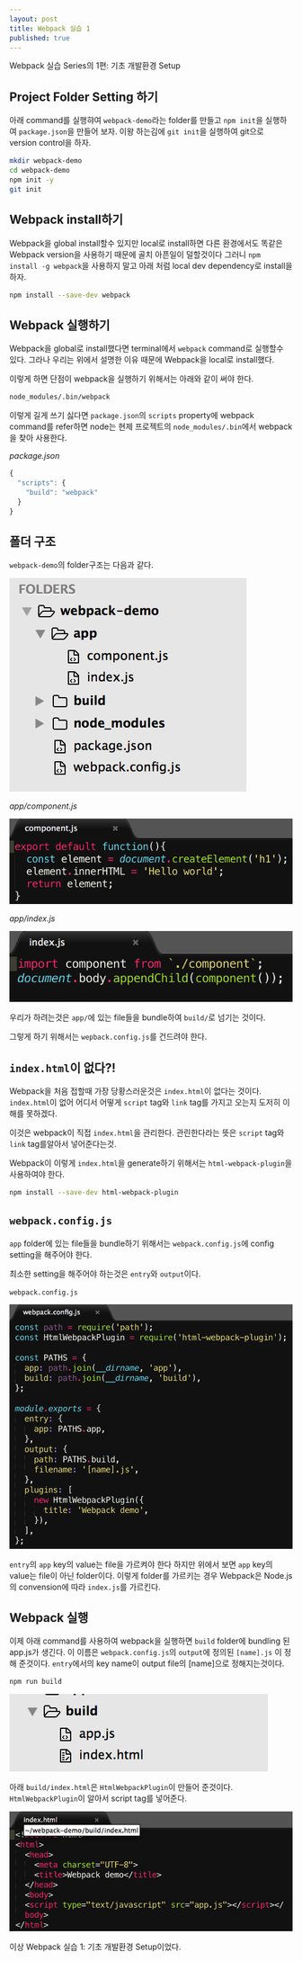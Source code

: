 ```yaml
---
layout: post
title: Webpack 실습 1
published: true
---
```


Webpack 실습 Series의 1편: 기초 개발환경 Setup

## Project Folder Setting 하기

아래 command를 실행햐여 `webpack-demo`라는 folder를 만들고 `npm init`을 실행하여 `package.json`을 만들어 보자. 이왕 하는김에 `git init`을 실행하여 git으로 version control을 하자.

```bash
mkdir webpack-demo
cd webpack-demo
npm init -y
git init
```

## Webpack install하기

Webpack을 global install할수 있지만 local로 install하면 다른 환경에서도 똑같은 Webpack version을 사용하기 때문에 골치 아픈일이 덜할것이다 그러니 `npm install -g webpack`을 사용하지 말고 아래 처럼 local dev dependency로 install을 하자.

```bash
npm install --save-dev webpack
```

## Webpack 실행하기

Webpack을 global로 install했다면 terminal에서 `webpack` command로 실행할수 있다. 그라나 우리는 위에서 설명한 이유 때문에 Webpack을 local로 install했다.

이렇게 하면 단점이 webpack을 실행하기 위해서는 아래와 같이 써야 한다.

```bash
node_modules/.bin/webpack
```

이렇게 길게 쓰기 싫다면 `package.json`의 `scripts` property에 webpack command를 refer하면 node는 현제 프로젝트의 `node_modules/.bin`에서 webpack을 찾아 사용한다.

*package.json*

```js
{
  "scripts": {
    "build": "webpack"
  }
}
```

## 폴더 구조
`webpack-demo`의 folder구조는 다음과 같다.

![Folder Structure](/images/webpack1-folder-structure.png)

*app/component.js*

![component.js](/images/webpack1-component.png)

*app/index.js*

![index.js](/images/webpack1-index.png)

우리가 하려는것은 `app/`에 있는 file들을 bundle하여 `build/`로 넘기는 것이다.

그렇게 하기 위해서는 `wepback.config.js`를 건드려야 한다.

## `index.html`이 없다?!
Webpack을 처음 접할때 가장 당황스러운것은 `index.html`이 없다는 것이다. `index.html`이 없어 어디서 어떻게 `script` tag와 `link` tag를 가지고 오는지 도저히 이해를 못하겠다. 

이것은 webpack이 직접 `index.html`을 관리한다. 관린한다라는 뜻은  `script` tag와 `link` tag를알아서 넣어준다는것.

Webpack이 이렇게 `index.html`을 generate하기 위해서는 `html-webpack-plugin`을 사용하여야 한다.

```bash
npm install --save-dev html-webpack-plugin
```

## `webpack.config.js`
`app` folder에 있는 file들을 bundle하기 위해서는 `webpack.config.js`에 config setting을 해주어야 한다.

최소한 setting을 해주어야 하는것은 `entry`와 `output`이다.

`webpack.config.js`

![webpack-config](/images/webpack1-webpack-config.png)

`entry`의 `app` key의 value는 file을 가르켜야 한다 하지만 위에서 보면 `app` key의 value는 file이 아닌 folder이다. 이렇게 folder를 가르키는 경우 Webpack은 Node.js의 convension에 따라 `index.js`를 가르킨다.

## Webpack 실행

이제 아래 command를 사용하여 webpack을 실행하면 `build` folder에 bundling 된 app.js가 생긴다. 이 이름은 `webpack.config.js`의 `output`에 정의된 `[name].js` 이 정해 준것이다. `entry`에서의 key name이 output file의 [name]으로 정해지는것이다.

```bash
npm run build
```

![build structure](/images/webpack1-build-files.png)

아래 `build/index.html`은 `HtmlWebpackPlugin`이 만들어 준것이다. `HtmlWebpackPlugin`이 알아서 script tag를 넣어준다.

![build index](/images/webpack1-build-index.png)

이상 Webpack 실습 1: 기초 개발환경 Setup이었다.